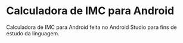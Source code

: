 # Calculadora de IMC para Android
Calculadora de IMC para Android feita no Android Studio para fins de estudo da linguagem.

